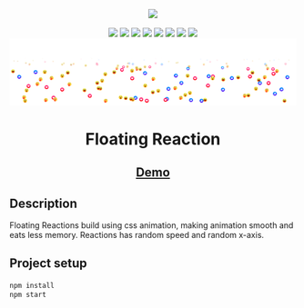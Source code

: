 
<p align="center">
	<img src="https://media.giphy.com/media/ziwV8P1LvBLSxa6v9x/giphy.gif"><br>
</p>

<p align="center">

  <img src="https://img.shields.io/badge/Made%20by-Aman-brightgreen" >
  <img src="https://img.shields.io/badge/React-16.13-green.svg">
  <img src="https://badges.frapsoft.com/os/v1/open-source.svg?v=103" >
  <img src="https://img.shields.io/github/stars/amanjain7838/reactReactions.svg">
  <img src="https://img.shields.io/github/languages/top/amanjain7838/reactReactions.svg">
  <img src="https://img.shields.io/github/issues/amanjain7838/reactReactions.svg">
  <img src="https://img.shields.io/badge/PRs-welcome-brightgreen.svg?style=flat">
	<img src="http://hits.dwyl.com/amanjain7838/reactReactions.svg">
	<img src="https://github.com/amanjain7838/reactReactions/blob/master/public/images/reactReactions.png"/><br>

</p>
<h1 align="center">Floating Reaction</h1>
<h2 align="center"><a href="https://floatingreactions.herokuapp.com/" targer="_blank">Demo</a></h2>


## Description

Floating Reactions build using css animation, making animation smooth and eats less memory. Reactions has random speed and random x-axis.

## Project setup
```
npm install
npm start
```
